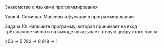 Знакомство с языками программирования

Урок 4. Семинар. Массивы и функции в программировании

Задача 10: Напишите программу, которая принимает на вход трёхзначное число и на выходе показывает вторую цифру этого числа.

456 -> 5
782 -> 8
918 -> 1